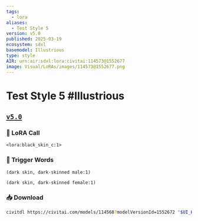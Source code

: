 ```yaml
---
tags:
  - lora
aliases:
  - Test Style 5
version: v5.0
published: 2025-03-19
ecosystem: sdxl
basemodel: Illustrious
type: style
AIR: urn:air:sdxl:lora:civitai:114573@1552677
image: Visual/LoRAs/images/114573@1552677.png
---
```


# Test Style 5 #Illustrious

## [`v5.0`][v5.0]

### 🧩 LoRA Call

```
<lora:black_skin_c:1>
```

### 🔑 Trigger Words

```
(dark skin, dark-skinned male:1)
```

```
(dark skin, dark-skinned female:1)
```

### 📥 Download

```bash
civitdl https://civitai.com/models/114568?modelVersionId=1552672 "$UI_HOME"/models/Lora
```

[v5.0]:https://civitai.com/models/114568?modelVersionId=1552672
